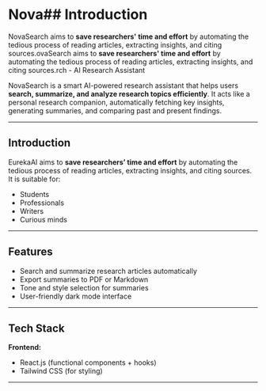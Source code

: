 # Nova## Introduction

NovaSearch aims to **save researchers' time and effort** by automating the tedious process of reading articles, extracting insights, and citing sources.ovaSearch aims to **save researchers' time and effort** by automating the tedious process of reading articles, extracting insights, and citing sources.rch - AI Research Assistant

NovaSearch is a smart AI-powered research assistant that helps users **search, summarize, and analyze research topics efficiently**. It acts like a personal research companion, automatically fetching key insights, generating summaries, and comparing past and present findings.

---

## Introduction

EurekaAI aims to **save researchers’ time and effort** by automating the tedious process of reading articles, extracting insights, and citing sources.  
It is suitable for:
- Students  
- Professionals  
- Writers  
- Curious minds  

---

## Features

- Search and summarize research articles automatically   
- Export summaries to PDF or Markdown  
- Tone and style selection for summaries  
- User-friendly dark mode interface  

---

## Tech Stack

**Frontend:**  
- React.js (functional components + hooks)  
- Tailwind CSS (for styling)  



---
